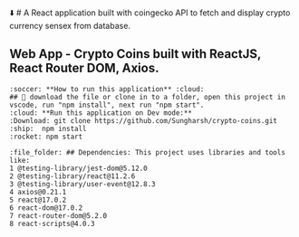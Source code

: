 :arrow_down: # A React application built with coingecko API to fetch and display
crypto currency sensex from database.

## Web App - Crypto Coins built with ReactJS, React Router DOM, Axios.

```
:soccer: **How to run this application** :cloud:
## 🚀 download the file or clone in to a folder, open this project in vscode, run "npm install", next run "npm start".
:cloud: **Run this application on Dev mode:**
:Download: git clone https://github.com/Sungharsh/crypto-coins.git
:ship:  npm install
:rocket: npm start

```

```
:file_folder: ## Dependencies: This project uses libraries and tools like:
1 @testing-library/jest-dom@5.12.0
2 @testing-library/react@11.2.6
3 @testing-library/user-event@12.8.3
4 axios@0.21.1
5 react@17.0.2
6 react-dom@17.0.2
7 react-router-dom@5.2.0
8 react-scripts@4.0.3

```
